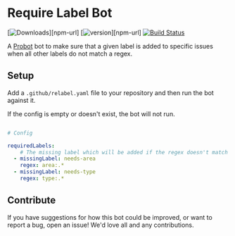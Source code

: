 # Require Label Bot

[![Downloads][npm-downloads]][npm-url] [![version][npm-version]][npm-url]
[![Build Status][travis-status]][travis-url]

A [Probot](https://probot.github.io) bot to make sure that a given label is added
to specific issues when all other labels do not match a regex.

## Setup

Add a `.github/relabel.yaml` file to your repository and then run the bot against it.

If the config is empty or doesn't exist, the bot will not run.

```yml

# Config

requiredLabels:
    # The missing label which will be added if the regex doesn't match any other labels
  - missingLabel: needs-area
    regex: area:.*
  - missingLabel: needs-type
    regex: type:.*
```

## Contribute

If you have suggestions for how this bot could be improved, or want to report a bug, open an issue! We'd love all and any contributions.

[travis-status]: https://travis-ci.org/lswith/probot-require-label.svg?branch=master
[travis-url]: https://travis-ci.org/lswith/probot-require-label
[npm-downloads]: https://img.shields.io/npm/dm/probot-require-label.svg?style=flat
[npm-version]: https://img.shields.io/npm/v/probot-require-label.svg?style=flat
